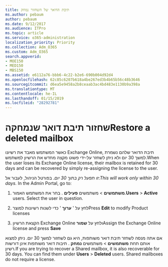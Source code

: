 ```yaml
---
title: תיבת הדואר של השחזור נמחק
ms.author: pebaum
author: pebaum
ms.date: 9/12/2017
ms.audience: ITPro
ms.topic: article
ms.service: o365-administration
localization_priority: Priority
ms.collection: Adm_O365
ms.custom: Adm_O365
search.appverid:
- MOE150
- MED150
- MBS150
ms.assetid: e6112a76-bbb6-4c22-b2e6-690b004d92d4
ms.openlocfilehash: 62c85c6207b618a4be267ed3b4b65b56c48b3646
ms.sourcegitcommit: d6ea5e9458a2b8ceaab3ac4bd483e1130b9a398a
ms.translationtype: MT
ms.contentlocale: he-IL
ms.lasthandoff: 01/15/2019
ms.locfileid: "28292781"
---
```

# <a name="restore-a-deleted-mailbox"></a><span data-ttu-id="b4cbc-102">שחזור תיבת דואר שנמחקה</span><span class="sxs-lookup"><span data-stu-id="b4cbc-102">Restore a deleted mailbox</span></span>

<span data-ttu-id="b4cbc-103">כאשר המשתמש מאבד את רשיונו Exchange Online, תיבת הדואר שלהם נשמרת למשך 30 יום ולא ניתן לשחזר על-ידי פשוט מקצה מחדש את הרשיון למשתמש.</span><span class="sxs-lookup"><span data-stu-id="b4cbc-103">When the user loses its Exchange Online license, their mailbox is retained for 30 days and can be recovered by simply re-assigning the license to the user.</span></span>
  
 <span data-ttu-id="b4cbc-p101">*זו תפעל רק בתוך 30 יום.*  בפורטל הניהול, לעבור אל:</span><span class="sxs-lookup"><span data-stu-id="b4cbc-p101">*This will work only within 30 days.*  In the Admin Portal, go to:</span></span> 
  
1. <span data-ttu-id="b4cbc-p102">**משתמשים** \> משתמשים **פעילים** . בחר את המשתמש האמור.</span><span class="sxs-lookup"><span data-stu-id="b4cbc-p102">**Users** \> **Active** users. Select the user in question.</span></span> 
    
2. <span data-ttu-id="b4cbc-108">לחץ על ' **ערוך** ' כדי לשנות רשיונות למוצר</span><span class="sxs-lookup"><span data-stu-id="b4cbc-108">Press **Edit** to modify Product licenses</span></span> 
    
3. <span data-ttu-id="b4cbc-109">הקצאת הרשיון Exchange Online ולחץ על **שמור**</span><span class="sxs-lookup"><span data-stu-id="b4cbc-109">Assign the Exchange Online license and press **Save**</span></span>
    
<span data-ttu-id="b4cbc-p103">אם אתה מנסה לשחזר תיבת דואר משותפות, היא גם לשחזור למשך 30 יום. ניתן למצוא אותם תחת **משתמשים** \> משתמשים **נמחק** . תיבות דואר משותפות אינן דורשות רשיון.</span><span class="sxs-lookup"><span data-stu-id="b4cbc-p103">If you are trying to recover a Shared mailbox, it is also recoverable for 30 days. You can find them under **Users** \> **Deleted** users. Shared mailboxes do not require a license.</span></span> 
  

